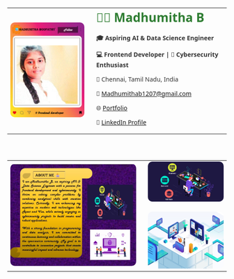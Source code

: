 <!-- Profile section in table layout -->
<table>
  <tr>
    <td>
      <img src="https://github.com/Madhu1207-coder/Madhumitha-B/blob/main/Profile.gif" alt="Madhumitha Boopathy Instagram Style" width="300" style="border-radius: 10px;" />
    </td>
    <td style="vertical-align: top; padding-left: 20px; font-family: 'Segoe UI', Tahoma, Geneva, Verdana, sans-serif; color: #333;">
      <h1 style="margin-top: 0; color:#2E7D32;">👩‍💻 Madhumitha B</h1>
      <p><strong>🎓 Aspiring AI & Data Science Engineer</strong></p>
      <p><strong>💻 Frontend Developer | 🔐 Cybersecurity Enthusiast</strong></p>
      <p>📍 Chennai, Tamil Nadu, India</p>
      <p>📧 <a href="mailto:Madhumithab1207@gmail.com">Madhumithab1207@gmail.com</a></p>
      <p>🌐 <a href="https://sites.google.com/view/madhumitha-b/project-page" target="_blank">Portfolio</a></p>
      <p>🔗 <a href="https://www.linkedin.com/in/madhumitha-b-a545a525b?utm_source=share&utm_campaign=share_via&utm_content=profile&utm_medium=android_app">LinkedIn Profile</a></p>
    </td>
  </tr>
</table>

<!-- About Me and GIFs in same row -->
<table style="margin-top: 30px;">
</table>
<table style="margin-top: 30px;">
  <tr>
    <td>
      <img src="https://github.com/Madhu1207-coder/Madhumitha-B/blob/main/about%20me%201.jpg" alt="About Me Scroll" width="500" style="border-radius: 10px;" />
    </td>
    <td style="padding-left: 20px;">
      <img src="https://raw.githubusercontent.com/Madhu1207-coder/Madhumitha-B/main/frontend.gif" width="300" style="border-radius: 10px; margin-bottom: 20px;" />
      <br/>
      <img src="https://raw.githubusercontent.com/Madhu1207-coder/Madhumitha-B/main/cyber.gif" width="300" style="border-radius: 10px;" />
    </td>
  </tr>
</table>


